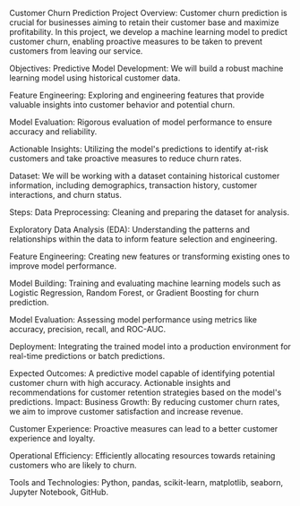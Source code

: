 Customer Churn Prediction Project
Overview:
Customer churn prediction is crucial for businesses aiming to retain their customer base and maximize profitability. In this project, we develop a machine learning model to predict customer churn, enabling proactive measures to be taken to prevent customers from leaving our service.

Objectives:
Predictive Model Development: We will build a robust machine learning model using historical customer data.

Feature Engineering: Exploring and engineering features that provide valuable insights into customer behavior and potential churn.

Model Evaluation: Rigorous evaluation of model performance to ensure accuracy and reliability.

Actionable Insights: Utilizing the model's predictions to identify at-risk customers and take proactive measures to reduce churn rates.

Dataset:
We will be working with a dataset containing historical customer information, including demographics, transaction history, customer interactions, and churn status.

Steps:
Data Preprocessing: Cleaning and preparing the dataset for analysis.

Exploratory Data Analysis (EDA): Understanding the patterns and relationships within the data to inform feature selection and engineering.

Feature Engineering: Creating new features or transforming existing ones to improve model performance.

Model Building: Training and evaluating machine learning models such as Logistic Regression, Random Forest, or Gradient Boosting for churn prediction.

Model Evaluation: Assessing model performance using metrics like accuracy, precision, recall, and ROC-AUC.

Deployment: Integrating the trained model into a production environment for real-time predictions or batch predictions.

Expected Outcomes:
A predictive model capable of identifying potential customer churn with high accuracy.
Actionable insights and recommendations for customer retention strategies based on the model's predictions.
Impact:
Business Growth: By reducing customer churn rates, we aim to improve customer satisfaction and increase revenue.

Customer Experience: Proactive measures can lead to a better customer experience and loyalty.

Operational Efficiency: Efficiently allocating resources towards retaining customers who are likely to churn.

Tools and Technologies:
Python, pandas, scikit-learn, matplotlib, seaborn, Jupyter Notebook, GitHub.
